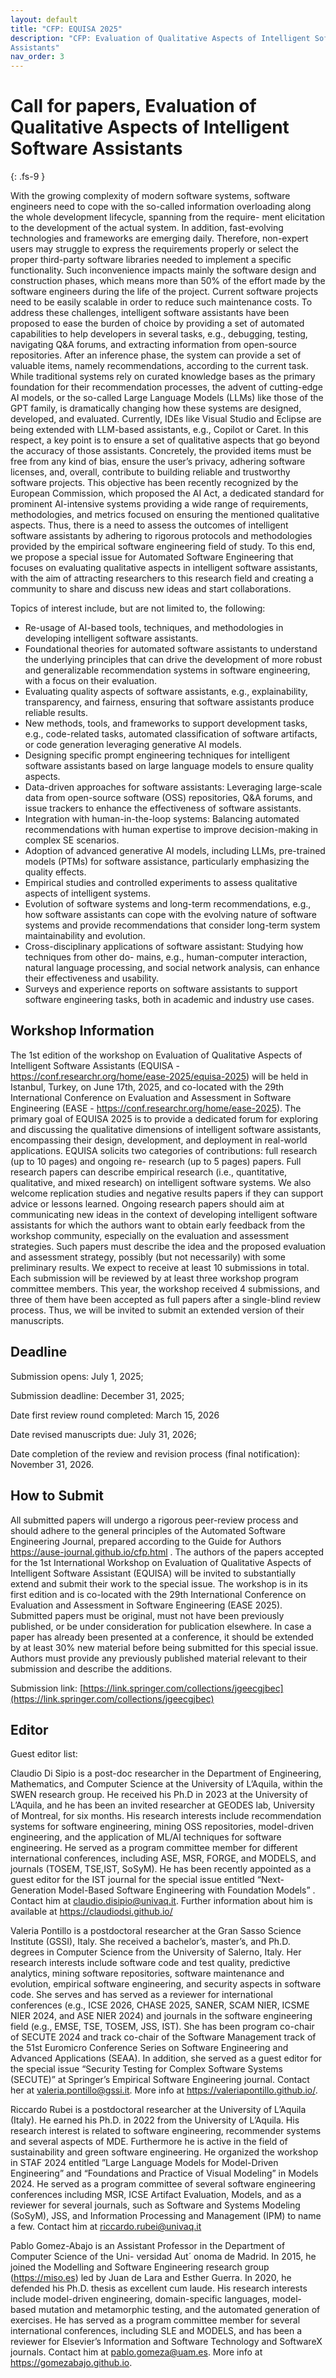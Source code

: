 ```yaml
---
layout: default
title: "CFP: EQUISA 2025"
description: "CFP: Evaluation of Qualitative Aspects of Intelligent Software
Assistants"
nav_order: 3
---
```


# Call for papers, Evaluation of Qualitative Aspects of Intelligent Software Assistants
{: .fs-9 }

With the growing complexity of modern software systems, software engineers need to cope with the so-called information overloading along the whole development lifecycle, spanning from the require- ment elicitation to the development of the actual system. In addition, fast-evolving technologies and frameworks are emerging daily. Therefore, non-expert users may struggle to express the requirements properly or select the proper third-party software libraries needed to implement a specific functionality. Such inconvenience impacts mainly the software design and construction phases, which means more than 50% of the effort made by the software engineers during the life of the project. Current software projects need to be easily scalable in order to reduce such maintenance costs.  To address these challenges, intelligent software assistants have been proposed to ease the burden of choice by providing a set of automated capabilities to help developers in several tasks, e.g., debugging, testing, navigating Q&A forums, and extracting information from open-source repositories. After an inference phase, the system can provide a set of valuable items, namely recommendations, according to the current task.  While traditional systems rely on curated knowledge bases as the primary foundation for their recommendation processes, the advent of cutting-edge AI models, or the so-called Large Language Models (LLMs) like those of the GPT family, is dramatically changing how these systems are designed, developed, and evaluated. Currently, IDEs like Visual Studio and Eclipse are being extended with LLM-based assistants, e.g., Copilot or Caret.  In this respect, a key point is to ensure a set of qualitative aspects that go beyond the accuracy of those assistants. Concretely, the provided items must be free from any kind of bias, ensure the user’s privacy, adhering software licenses, and, overall, contribute to building reliable and trustworthy software projects. This objective has been recently recognized by the European Commission, which proposed the AI Act, a dedicated standard for prominent AI-intensive systems providing a wide range of requirements, methodologies, and metrics focused on ensuring the mentioned qualitative aspects.  Thus, there is a need to assess the outcomes of intelligent software assistants by adhering to rigorous protocols and methodologies provided by the empirical software engineering field of study.  To this end, we propose a special issue for Automated Software Engineering that focuses on evaluating qualitative aspects in intelligent software assistants, with the aim of attracting researchers to this research field and creating a community to share and discuss new ideas and start collaborations.


Topics of interest include, but are not limited to, the following:

- Re-usage of AI-based tools, techniques, and methodologies in developing intelligent software assistants.
- Foundational theories for automated software assistants to understand the underlying principles that can drive the development of more robust and generalizable recommendation systems in software engineering, with a focus on their evaluation.
- Evaluating quality aspects of software assistants, e.g., explainability, transparency, and fairness, ensuring that software assistants produce reliable results.
- New methods, tools, and frameworks to support development tasks, e.g., code-related tasks, automated classification of software artifacts, or code generation leveraging generative AI models.
- Designing specific prompt engineering techniques for intelligent software assistants based on large language models to ensure quality aspects.
- Data-driven approaches for software assistants: Leveraging large-scale data from open-source software (OSS) repositories, Q&A forums, and issue trackers to enhance the effectiveness of software assistants.
- Integration with human-in-the-loop systems: Balancing automated recommendations with human expertise to improve decision-making in complex SE scenarios.
- Adoption of advanced generative AI models, including LLMs, pre-trained models (PTMs) for software assistance, particularly emphasizing the quality effects.
- Empirical studies and controlled experiments to assess qualitative aspects of intelligent systems.
- Evolution of software systems and long-term recommendations, e.g., how software assistants can cope with the evolving nature of software systems and provide recommendations that consider long-term system maintainability and evolution.
- Cross-disciplinary applications of software assistant: Studying how techniques from other do- mains, e.g., human-computer interaction, natural language processing, and social network analysis, can enhance their effectiveness and usability.
- Surveys and experience reports on software assistants to support software engineering tasks, both in academic and industry use cases.


## Workshop Information

The 1st edition of the workshop on Evaluation of Qualitative Aspects of Intelligent Software Assistants (EQUISA - https://conf.researchr.org/home/ease-2025/equisa-2025) will be held in Istanbul, Turkey, on June 17th, 2025, and co-located with the 29th International Conference on Evaluation and Assessment in Software Engineering (EASE - https://conf.researchr.org/home/ease-2025).  The primary goal of EQUISA 2025 is to provide a dedicated forum for exploring and discussing the qualitative dimensions of intelligent software assistants, encompassing their design, development, and deployment in real-world applications.  EQUISA solicits two categories of contributions: full research (up to 10 pages) and ongoing re- research (up to 5 pages) papers. Full research papers can describe empirical research (i.e., quantitative, qualitative, and mixed research) on intelligent software systems. We also welcome replication studies and negative results papers if they can support advice or lessons learned.  Ongoing research papers should aim at communicating new ideas in the context of developing intelligent software assistants for which the authors want to obtain early feedback from the workshop community, especially on the evaluation and assessment strategies. Such papers must describe the idea and the proposed evaluation and assessment strategy, possibly (but not necessarily) with some preliminary results. We expect to receive at least 10 submissions in total.  Each submission will be reviewed by at least three workshop program committee members. This year, the workshop received 4 submissions, and three of them have been accepted as full papers after a single-blind review process. Thus, we will be invited to submit an extended version of their manuscripts.

## Deadline

Submission opens: July 1, 2025;

Submission deadline: December 31, 2025;

Date first review round completed: March 15, 2026

Date revised manuscripts due: July 31, 2026;

Date completion of the review and revision process (final notification): November 31, 2026.

## How to Submit

All submitted papers will undergo a rigorous peer-review process and should adhere to the general principles of the Automated Software Engineering Journal, prepared according to the Guide for Authors https://ause-journal.github.io/cfp.html .  The authors of the papers accepted for the 1st International Workshop on Evaluation of Qualitative Aspects of Intelligent Software Assistant (EQUISA) will be invited to substantially extend and submit their work to the special issue. The workshop is in its first edition and is co-located with the 29th International Conference on Evaluation and Assessment in Software Engineering (EASE 2025).  Submitted papers must be original, must not have been previously published, or be under consideration for publication elsewhere. In case a paper has already been presented at a conference, it should be extended by at least 30% new material before being submitted for this special issue. Authors must provide any previously published material relevant to their submission and describe the additions.  

Submission link: [https://link.springer.com/collections/jgeecgjbec](https://link.springer.com/collections/jgeecgjbec)

## Editor

Guest editor list: 

Claudio Di Sipio is a post-doc researcher in the Department of Engineering, Mathematics, and Computer Science at the University of L’Aquila, within the SWEN research group. He received his Ph.D in 2023 at the University of L’Aquila, and he has been an invited researcher at GEODES lab, University of Montreal, for six months. His research interests include recommendation systems for software engineering, mining OSS repositories, model-driven engineering, and the application of ML/AI techniques for software engineering. He served as a program committee member for different international conferences, including ASE, MSR, FORGE, and MODELS, and journals (TOSEM, TSE,IST, SoSyM). He has been recently appointed as a guest editor for the IST journal for the special issue entitled “Next-Generation Model-Based Software Engineering with Foundation Models” . Contact him at claudio.disipio@univaq.it. Further information about him is available at https://claudiodsi.github.io/

Valeria Pontillo is a postdoctoral researcher at the Gran Sasso Science Institute (GSSI), Italy. She received a bachelor’s, master’s, and Ph.D. degrees in Computer Science from the University of Salerno, Italy. Her research interests include software code and test quality, predictive analytics, mining software repositories, software maintenance and evolution, empirical software engineering, and security aspects in software code. She serves and has served as a reviewer for international conferences (e.g., ICSE 2026, CHASE 2025, SANER, SCAM NIER, ICSME NIER 2024, and ASE NIER 2024) and journals in the software engineering field (e.g., EMSE, TSE, TOSEM, JSS, IST). She has been program co-chair of SECUTE 2024 and track co-chair of the Software Management track of the 51st Euromicro Conference Series on Software Engineering and Advanced Applications (SEAA). In addition, she served as a guest editor for the special issue “Security Testing for Complex Software Systems (SECUTE)” at Springer’s Empirical Software Engineering journal. Contact her at valeria.pontillo@gssi.it. More info at https://valeriapontillo.github.io/.

Riccardo Rubei is a postdoctoral researcher at the University of L’Aquila (Italy). He earned his Ph.D. in 2022 from the University of L’Aquila. His research interest is related to software engineering, recommender systems and several aspects of MDE. Furthermore he is active in the field of sustainability and green software engineering. He organized the workshop in STAF 2024 entitled ”Large Language Models for Model-Driven Engineering” and “Foundations and Practice of Visual Modeling” in Models 2024. He served as a program committee of several software engineering conferences including MSR, ICSE Artifact Evaluation, Models, and as a reviewer for several journals, such as Software and Systems Modeling (SoSyM), JSS, and Information Processing and Management (IPM) to name a few. Contact him at riccardo.rubei@univaq.it

Pablo Gomez-Abajo is an Assistant Professor in the Department of Computer Science of the Uni- versidad Aut´ onoma de Madrid. In 2015, he joined the Modelling and Software Engineering research group (https://miso.es) led by Juan de Lara and Esther Guerra. In 2020, he defended his Ph.D. thesis as excellent cum laude. His research interests include model-driven engineering, domain-specific languages, model-based mutation and metamorphic testing, and the automated generation of exercises. He has served as a program committee member for several international conferences, including SLE and MODELS, and has been a reviewer for Elsevier’s Information and Software Technology and SoftwareX journals. Contact him at pablo.gomeza@uam.es. More info at https://gomezabajo.github.io.
